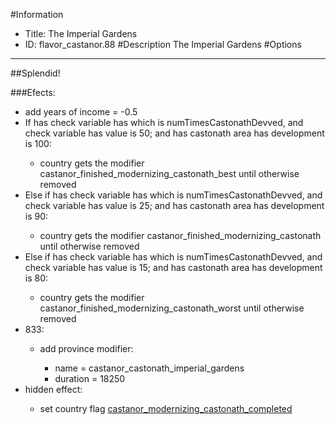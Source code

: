 #Information
 - Title: The Imperial Gardens
 - ID: flavor_castanor.88
#Description
The Imperial Gardens
#Options

___
##Splendid!

###Efects:<ul><li>add years of income = -0.5</li><li>If has check variable has which is numTimesCastonathDevved, and check variable has value is 50; and has castonath area has development is 100:</li><ul><li>country gets the modifier castanor_finished_modernizing_castonath_best until otherwise removed</li></ul><li>Else if has check variable has which is numTimesCastonathDevved, and check variable has value is 25; and has castonath area has development is 90:</li><ul><li>country gets the modifier castanor_finished_modernizing_castonath until otherwise removed</li></ul><li>Else if has check variable has which is numTimesCastonathDevved, and check variable has value is 15; and has castonath area has development is 80:</li><ul><li>country gets the modifier castanor_finished_modernizing_castonath_worst until otherwise removed</li></ul><li>833:</li><ul><li>add province modifier:</li><ul><li>name = castanor_castonath_imperial_gardens</li><li>duration = 18250</li></ul></ul><li>hidden effect:</li><ul><li>set country flag [castanor_modernizing_castonath_completed](../flags/castanor_modernizing_castonath_completed.md)</li></ul></ul>
